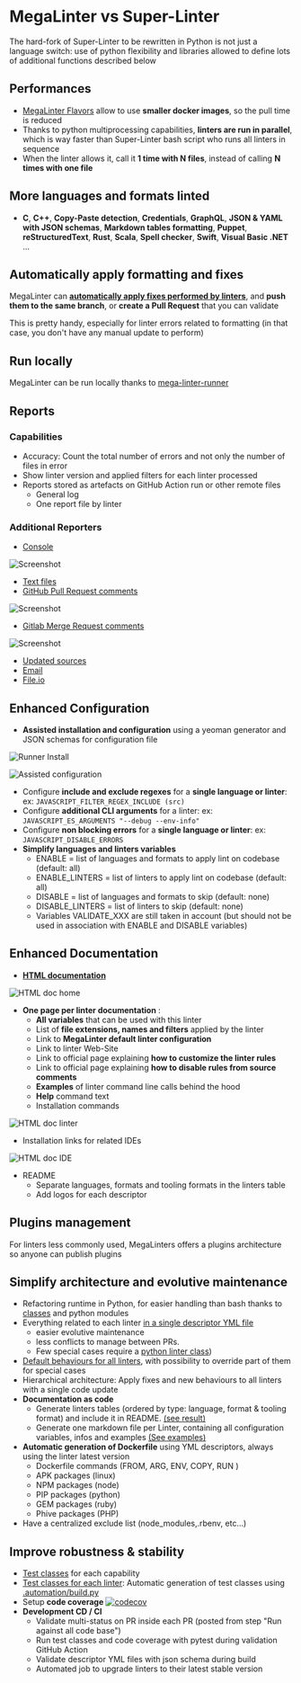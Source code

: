 <!-- markdownlint-disable MD013 -->
<!-- Generated by .automation/build.py, please do not update manually -->
<!-- mega-linter-vs-super-linter-section-start -->

# MegaLinter vs Super-Linter

The hard-fork of Super-Linter to be rewritten in Python is not just a language switch: use of python flexibility and libraries allowed to define lots of additional functions described below

## Performances

- [MegaLinter Flavors](flavors.md) allow to use **smaller docker images**, so the pull time is reduced
- Thanks to python multiprocessing capabilities, **linters are run in parallel**, which is way faster than Super-Linter bash script who runs all linters in sequence
- When the linter allows it, call it **1 time with N files**, instead of calling **N times with one file**

## More languages and formats linted

- **C**, **C++**, **Copy-Paste detection**, **Credentials**, **GraphQL**, **JSON & YAML with JSON schemas**, **Markdown tables formatting**, **Puppet**, **reStructuredText**, **Rust**, **Scala**, **Spell checker**, **Swift**, **Visual Basic .NET** ...

## Automatically apply formatting and fixes

MegaLinter can [**automatically apply fixes performed by linters**](configuration.md#apply-fixes), and **push them to the same branch**, or **create a Pull Request** that you can validate

This is pretty handy, especially for linter errors related to formatting (in that case, you don't have any manual update to perform)

## Run locally

MegaLinter can be run locally thanks to [mega-linter-runner](https://megalinter.github.io/mega-linter-runner/)

## Reports

### Capabilities

- Accuracy: Count the total number of errors and not only the number of files in error
- Show linter version and applied filters for each linter processed
- Reports stored as artefacts on GitHub Action run or other remote files
  - General log
  - One report file by linter

### Additional Reporters

- [Console](https://github.com/megalinter/megalinter/tree/main/docs/reporters/ConsoleReporter.md)

![Screenshot](https://github.com/megalinter/megalinter/blob/main/docs/assets/images/ConsoleReporter.jpg?raw=true>)

- [Text files](https://github.com/megalinter/megalinter/tree/main/docs/reporters/TextReporter.md)
- [GitHub Pull Request comments](https://github.com/megalinter/megalinter/tree/main/docs/reporters/GitHubCommentReporter.md)

![Screenshot](https://github.com/megalinter/megalinter/blob/main/docs/assets/images/GitHubCommentReporter.jpg?raw=true>)

- [Gitlab Merge Request comments](https://github.com/megalinter/megalinter/tree/main/docs/reporters/GitlabCommentReporter.md)

![Screenshot](https://github.com/megalinter/megalinter/blob/main/docs/assets/images/GitlabCommentReporter.jpg?raw=true>)

- [Updated sources](https://github.com/megalinter/megalinter/tree/main/docs/reporters/UpdatedSourcesReporter.md)
- [Email](https://github.com/megalinter/megalinter/tree/main/docs/reporters/EmailReporter.md)
- [File.io](https://github.com/megalinter/megalinter/tree/main/docs/reporters/FileIoReporter.md)

## Enhanced Configuration

- **Assisted installation and configuration** using a yeoman generator and JSON schemas for configuration file

![Runner Install](https://github.com/megalinter/megalinter/blob/main/docs/assets/images/mega-linter-runner-generator.gif?raw=true)

![Assisted configuration](https://github.com/megalinter/megalinter/raw/main/docs/assets/images/assisted-configuration.gif)

- Configure **include and exclude regexes** for a **single language or linter**: ex: `JAVASCRIPT_FILTER_REGEX_INCLUDE (src)`
- Configure **additional CLI arguments** for a linter: ex: `JAVASCRIPT_ES_ARGUMENTS "--debug --env-info"`
- Configure **non blocking errors** for a **single language or linter**: ex: `JAVASCRIPT_DISABLE_ERRORS`
- **Simplify languages and linters variables**
  - ENABLE = list of languages and formats to apply lint on codebase (default: all)
  - ENABLE_LINTERS = list of linters to apply lint on codebase (default: all)
  - DISABLE = list of languages and formats to skip (default: none)
  - DISABLE_LINTERS = list of linters to skip (default: none)
  - Variables VALIDATE_XXX are still taken in account (but should not be used in association with ENABLE and DISABLE variables)

## Enhanced Documentation

- [**HTML documentation**](https://megalinter.github.io/)

![HTML doc home](https://github.com/megalinter/megalinter/raw/main/docs/assets/images/html_doc_home.jpg)

- **One page per linter documentation** :
  - **All variables** that can be used with this linter
  - List of **file extensions, names and filters** applied by the linter
  - Link to **MegaLinter default linter configuration**
  - Link to linter Web-Site
  - Link to official page explaining **how to customize the linter rules**
  - Link to official page explaining **how to disable rules from source comments**
  - **Examples** of linter command line calls behind the hood
  - **Help** command text
  - Installation commands

![HTML doc linter](https://github.com/megalinter/megalinter/raw/main/docs/assets/images/html_doc_linter.jpg)

- Installation links for related IDEs

![HTML doc IDE](https://github.com/megalinter/megalinter/raw/main/docs/assets/images/html_doc_ide.jpg)

- README
  - Separate languages, formats and tooling formats in the linters table
  - Add logos for each descriptor

## Plugins management

For linters less commonly used, MegaLinters offers a plugins architecture so anyone can publish plugins

## Simplify architecture and evolutive maintenance

- Refactoring runtime in Python, for easier handling than bash thanks to [classes](https://github.com/megalinter/megalinter/tree/main/megalinter) and python modules
- Everything related to each linter [in a single descriptor YML file](https://github.com/megalinter/megalinter/tree/main/megalinter/descriptors)
  - easier evolutive maintenance
  - less conflicts to manage between PRs.
  - Few special cases require a [python linter class](https://github.com/megalinter/megalinter/tree/main/megalinter/descriptors))
- [Default behaviours for all linters](https://github.com/megalinter/megalinter/blob/main/megalinter/Linter.py), with possibility to override part of them for special cases
- Hierarchical architecture: Apply fixes and new behaviours to all linters with a single code update
- **Documentation as code**
  - Generate linters tables (ordered by type: language, format & tooling format) and include it in README. [(see result)](https://megalinter.github.io/supported-linters/)
  - Generate one markdown file per Linter, containing all configuration variables, infos and examples [(See examples)](https://megalinter.github.io/descriptors/javascript_eslint/)
- **Automatic generation of Dockerfile** using YML descriptors, always using the linter latest version
  - Dockerfile commands (FROM, ARG, ENV, COPY, RUN )
  - APK packages (linux)
  - NPM packages (node)
  - PIP packages (python)
  - GEM packages (ruby)
  - Phive packages (PHP)
- Have a centralized exclude list (node_modules,.rbenv, etc...)

## Improve robustness & stability

- [Test classes](https://github.com/megalinter/megalinter/blob/main/megalinter/tests/test_megalinter) for each capability
- [Test classes for each linter](https://github.com/megalinter/megalinter/tree/main/megalinter/tests/test_megalinter/linters): Automatic generation of test classes using [.automation/build.py](https://github.com/megalinter/megalinter/blob/main/.automation/build.py)
- Setup **code coverage** [![codecov](https://codecov.io/gh/megalinter/megalinter/branch/main/graph/badge.svg)](https://codecov.io/gh/megalinter/megalinter)
- **Development CD / CI**
  - Validate multi-status on PR inside each PR (posted from step "Run against all code base")
  - Run test classes and code coverage with pytest during validation GitHub Action
  - Validate descriptor YML files with json schema during build
  - Automated job to upgrade linters to their latest stable version

<!-- mega-linter-vs-super-linter-section-end -->
